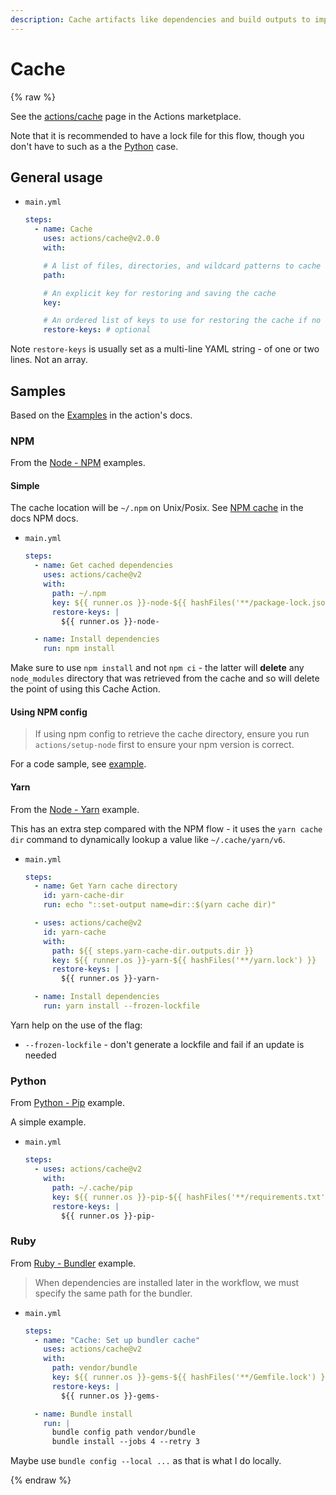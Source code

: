 ```yaml
---
description: Cache artifacts like dependencies and build outputs to improve workflow execution time
---
```

# Cache

{% raw %}

See the [actions/cache](https://github.com/marketplace/actions/cache) page in the Actions marketplace.

Note that it is recommended to have a lock file for this flow, though you don't have to such as a the [Python](#python) case.


## General usage

- `main.yml`
    ```yaml
    steps:
      - name: Cache
        uses: actions/cache@v2.0.0
        with:

        # A list of files, directories, and wildcard patterns to cache and restore
        path:

        # An explicit key for restoring and saving the cache
        key:

        # An ordered list of keys to use for restoring the cache if no cache hit occurred for key
        restore-keys: # optional
    ```

Note `restore-keys` is usually set as a multi-line YAML string - of one or two lines. Not an array.

## Samples

Based on the [Examples](https://github.com/actions/cache/blob/master/examples.md) in the action's docs.

### NPM

From the [Node - NPM](https://github.com/actions/cache/blob/master/examples.md#node---npm) examples.

#### Simple

The cache location will be `~/.npm` on Unix/Posix. See [NPM cache](https://docs.npmjs.com/cli/cache#cache) in the docs NPM docs.

- `main.yml`
    ```yaml
    steps:
      - name: Get cached dependencies
        uses: actions/cache@v2
        with:
          path: ~/.npm
          key: ${{ runner.os }}-node-${{ hashFiles('**/package-lock.json') }}
          restore-keys: |
            ${{ runner.os }}-node-

      - name: Install dependencies
        run: npm install
    ```

Make sure to use `npm install` and not `npm ci` - the latter will **delete** any `node_modules` directory that was retrieved from the cache and so will delete the point of using this Cache Action.

#### Using NPM config

> If using npm config to retrieve the cache directory, ensure you run `actions/setup-node` first to ensure your npm version is correct.

For a code sample, see [example](https://github.com/actions/cache/blob/master/examples.md#using-multiple-systems-and-npm-config).

#### Yarn

From the [Node - Yarn](https://github.com/actions/cache/blob/master/examples.md#node---yarn) example.

This has an extra step compared with the NPM flow - it uses the `yarn cache dir` command to dynamically lookup a value like `~/.cache/yarn/v6`.

- `main.yml`
    ```yaml
    steps:
      - name: Get Yarn cache directory
        id: yarn-cache-dir
        run: echo "::set-output name=dir::$(yarn cache dir)"

      - uses: actions/cache@v2
        id: yarn-cache
        with:
          path: ${{ steps.yarn-cache-dir.outputs.dir }}
          key: ${{ runner.os }}-yarn-${{ hashFiles('**/yarn.lock') }}
          restore-keys: |
            ${{ runner.os }}-yarn-

      - name: Install dependencies
        run: yarn install --frozen-lockfile
    ```

Yarn help on the use of the flag:

- `--frozen-lockfile` - don't generate a lockfile and fail if an update is needed

### Python

From [Python - Pip](https://github.com/actions/cache/blob/master/examples.md#python---pip) example.

A simple example.

- `main.yml`
    ```yaml
    steps:
      - uses: actions/cache@v2
        with:
          path: ~/.cache/pip
          key: ${{ runner.os }}-pip-${{ hashFiles('**/requirements.txt') }}
          restore-keys: |
            ${{ runner.os }}-pip-
    ```

### Ruby

From [Ruby - Bundler](https://github.com/actions/cache/blob/master/examples.md#ruby---bundler) example.

> When dependencies are installed later in the workflow, we must specify the same path for the bundler.

- `main.yml`
    ```yaml
    steps:
      - name: "Cache: Set up bundler cache"
        uses: actions/cache@v2
        with:
          path: vendor/bundle
          key: ${{ runner.os }}-gems-${{ hashFiles('**/Gemfile.lock') }}
          restore-keys: |
            ${{ runner.os }}-gems-

      - name: Bundle install
        run: |
          bundle config path vendor/bundle
          bundle install --jobs 4 --retry 3
    ```

Maybe use `bundle config --local ...` as that is what I do locally.

{% endraw %}
